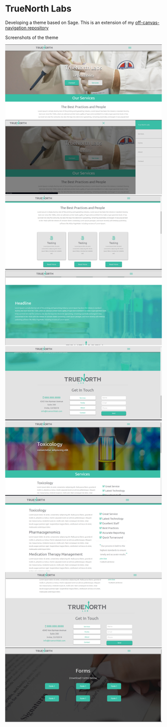 # TrueNorth Labs

Developing a theme based on Sage. This is an extension of my [off-canvas-navigation repository](https://github.com/mmmason3333/off-canvas-navigation)

Screenshots of the theme

![screenshot one](https://github.com/mmason33/TrueNorthLabs/blob/master/assets/images/TRUE-NORTH-SCREEN-1.jpg)
![screenshot two](https://github.com/mmason33/TrueNorthLabs/blob/master/assets/images/TRUE-NORTH-SCREEN-2.jpg)
![screenshot three](https://github.com/mmason33/TrueNorthLabs/blob/master/assets/images/TRUE-NORTH-SCREEN-3.jpg)
![screenshot four](https://github.com/mmason33/TrueNorthLabs/blob/master/assets/images/TRUE-NORTH-SCREEN-4.jpg)
![screenshot five](https://github.com/mmason33/TrueNorthLabs/blob/master/assets/images/TRUE-NORTH-SCREEN-5.jpg)
![screenshot six](https://github.com/mmason33/TrueNorthLabs/blob/master/assets/images/TRUE-NORTH-SCREEN-6.jpg)
![screenshot seven](https://github.com/mmason33/TrueNorthLabs/blob/master/assets/images/TRUE-NORTH-SCREEN-7.jpg)
![screenshot eight](https://github.com/mmason33/TrueNorthLabs/blob/master/assets/images/TRUE-NORTH-SCREEN-8.jpg)
![screenshot nine](https://github.com/mmason33/TrueNorthLabs/blob/master/assets/images/TRUE-NORTH-SCREEN-9.jpg)
